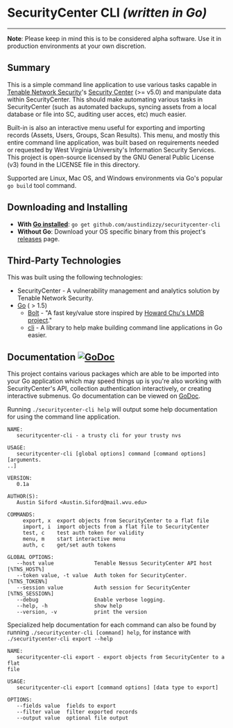 # SecurityCenter CLI *(written in Go)*

---
**Note**: Please keep in mind this is to be considered alpha software. Use it in production environments at your own discretion.

## Summary
This is a simple command line application to use various tasks capable in [Tenable Network Security](https://www.tenable.com)'s [Security Center](https://www.tenable.com/products/securitycenter) (>= v5.0) and manipulate data within SecurityCenter. This should make automating various tasks in SecurityCenter (such as automated backups, syncing assets from a local database or file into SC, auditing user acces, etc) much easier.

Built-in is also an interactive menu useful for exporting and importing records (Assets, Users, Groups, Scan Results). This menu, and mostly this entire command line application, was built based on requirements needed or requested by West Virginia University's Information Security Services. This project is open-source licensed by the GNU General Public License (v3) found in the LICENSE file in this directory.

Supported are Linux, Mac OS, and Windows environments via Go's popular `go build` tool command.


## Downloading and Installing

* **With [Go installed](https://golang.org/doc/install)**: `go get github.com/austindizzy/securitycenter-cli`
* **Without Go**: Download your OS specific binary from this project's [releases](https://github.com/austindizzy/securitycenter-cli/releases) page.


## Third-Party Technologies

This was built using the following technologies:
* SecurityCenter - A vulnerability management and analytics solution by Tenable Network Security.
* [Go](https://golang.org) ( > 1.5)
    * [Bolt](https://github.com/boltdb/bolt) - "A fast key/value store inspired by [Howard Chu's LMDB project](https://symas.com/products/lightning-memory-mapped-database/)."
    * [cli](https://github.com/urfave/cli) - A library to help make building command line applications in Go easier.


## Documentation [![GoDoc](https://godoc.org/github.com/austindizzy/securitycenter-cli?status.svg)](https://godoc.org/github.com/austindizzy/securitycenter-cli)

This project contains various packages which are able to be imported into your Go application which may speed things up is you're also working with SecurityCenter's API, collection authentication interactively, or creating interactive submenus. Go documentation can be viewed on [GoDoc](https://godoc.org/github.com/austindizzy/securitycenter-cli).

Running `./securitycenter-cli help` will output some help documentation for using the command line application.

````
NAME:
   securitycenter-cli - a trusty cli for your trusty nvs

USAGE:
   securitycenter-cli [global options] command [command options] [arguments.
..]

VERSION:
   0.1a

AUTHOR(S):
   Austin Siford <Austin.Siford@mail.wvu.edu>

COMMANDS:
     export, x  export objects from SecurityCenter to a flat file
     import, i  import objects from a flat file to SecurityCenter
     test, c    test auth token for validity
     menu, m    start interactive menu
     auth, c    get/set auth tokens

GLOBAL OPTIONS:
   --host value             Tenable Nessus SecurityCenter API host [%TNS_HOST%]
   --token value, -t value  Auth token for SecurityCenter. [%TNS_TOKEN%]
   --session value          Auth session for SecurityCenter [%TNS_SESSION%]
   --debug                  Enable verbose logging.
   --help, -h               show help
   --version, -v            print the version
````

Specialized help documentation for each command can also be found by running `./securitycenter-cli [command] help`, for instance with `./securitycenter-cli export --help`

````
NAME:
   securitycenter-cli export - export objects from SecurityCenter to a flat
file

USAGE:
   securitycenter-cli export [command options] [data type to export]

OPTIONS:
   --fields value  fields to export
   --filter value  filter exported records
   --output value  optional file output
````
